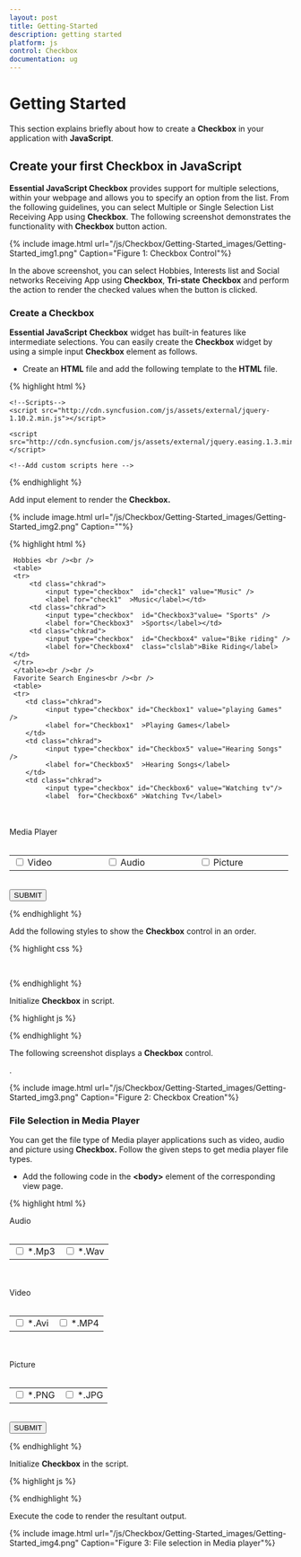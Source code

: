 ```yaml
---
layout: post
title: Getting-Started
description: getting started
platform: js
control: Checkbox
documentation: ug
---
```


# Getting Started

This section explains briefly about how to create a **Checkbox** in your application with **JavaScript**.

## Create your first Checkbox in JavaScript

**Essential JavaScript Checkbox** provides support for multiple selections, within your webpage and allows you to specify an option from the list. From the following guidelines, you can select Multiple or Single Selection List Receiving App using **Checkbox**. The following screenshot demonstrates the functionality with **Checkbox** button action.



{% include image.html url="/js/Checkbox/Getting-Started_images/Getting-Started_img1.png" Caption="Figure 1: Checkbox Control"%}

In the above screenshot, you can select Hobbies, Interests list and Social networks Receiving App using **Checkbox**, **Tri-state** **Checkbox** and perform the action to render the checked values when the button is clicked.

### Create a Checkbox 

**Essential JavaScript** **Checkbox** widget has built-in features like intermediate selections. You can easily create the **Checkbox** widget by using a simple input **Checkbox** element as follows.

* Create an **HTML** file and add the following template to the **HTML** file.



{% highlight html %}

<!DOCTYPE html>
<html>
<head>
<meta name="viewport" content="width=device-width, initial-scale=1.0" charset="utf-8"  />
<title>Getting Started Essential JS</title>
    <!-- Style sheet for default theme (flat azure) -->
<lin khref="[http://cdn.syncfusion.com/13.1.0.21/js/web/flat-azure/ej.web.all.min.css](http://cdn.syncfusion.com/13.1.0.21/js/web/flat-azure/ej.web.all.min.css)"rel="stylesheet"/>

    <!--Scripts-->
    <script src="http://cdn.syncfusion.com/js/assets/external/jquery-1.10.2.min.js"></script>

    <script src="http://cdn.syncfusion.com/js/assets/external/jquery.easing.1.3.min.js"> </script>

<script src="[http://cdn.syncfusion.com/13.1.0.21/js/web/ej.web.all.min.js](http://cdn.syncfusion.com/13.1.0.21/js/web/ej.web.all.min.js)"></script>
    <!--Add custom scripts here -->
</head>
<body>
    <!-- Add checkbox element here -->
</body>
</html>


{% endhighlight %}



Add input element to render the **Checkbox.**

{% include image.html url="/js/Checkbox/Getting-Started_images/Getting-Started_img2.png" Caption=""%}

{% highlight html %}

<div class="frame">           

     Hobbies <br /><br />
     <table>
     <tr>
         <td class="chkrad">
             <input type="checkbox"  id="check1" value="Music" />
             <label for="check1"  >Music</label></td>
         <td class="chkrad">
             <input type="checkbox"  id="Checkbox3"value= "Sports" />
             <label for="Checkbox3"  >Sports</label></td>
         <td class="chkrad">
             <input type="checkbox"  id="Checkbox4" value="Bike riding" />
             <label for="Checkbox4"  class="clslab">Bike Riding</label></td>
     </tr>
     </table><br /><br />
     Favorite Search Engines<br /><br />
     <table>
     <tr>
        <td class="chkrad">
             <input type="checkbox" id="Checkbox1" value="playing Games" />
             <label for="Checkbox1"  >Playing Games</label>
        </td>
        <td class="chkrad">
             <input type="checkbox" id="Checkbox5" value="Hearing Songs" />
             <label for="Checkbox5"  >Hearing Songs</label>
        </td>
        <td class="chkrad">
             <input type="checkbox" id="Checkbox6" value="Watching tv"/>
             <label  for="Checkbox6" >Watching Tv</label>
</td>
          </tr>
        </table><br /><br />
        Media Player<br /><br />
        <table>
        <tr>
        <td class="chkrad">
              <input type="checkbox" id="Checkbox2" value="Video" />
              <label for="Checkbox2" >Video</label>
        </td>
        <td class="chkrad">
              <input type="checkbox" id="Checkbox7" value="Audio" />
              <label for="Checkbox7" >Audio</label>
          </td>
          <td class="chkrad">
              <input type="checkbox" id="Checkbox8" value="Picture" />
              <label for="Checkbox8">Picture</label>
          </td>
           </tr>
            </table><br />
<td class="btnsht">
<button id="button11">SUBMIT</button>
</td>
</div>


{% endhighlight %}



Add the following styles to show the **Checkbox** control in an order.



{% highlight css %}

 <style>

  .frame
    {
     width: 80%;
    }
.chkrad 
    {
     width: 150px;
    }

</style>


{% endhighlight %}



Initialize **Checkbox** in script.



{% highlight js %}

<script type="text/javascript">
   $(function () {
       // declaration
       // simple checkbox creation
       $("#check1").ejCheckBox({ checked:true });
       $("#Checkbox3").ejCheckBox();
       $("#Checkbox4").ejCheckBox();
       $("#Checkbox3").ejCheckBox();
       $("#Checkbox1").ejCheckBox({ size: "medium", checked: true });
       $("#Checkbox5").ejCheckBox({ size: "medium" });
       $("#Checkbox6").ejCheckBox({ size: "medium" });
       $("#Checkbox2").ejCheckBox({ size: "medium", enableTriState: true, checkState:"indeterminate" });
       $("#Checkbox7").ejCheckBox({ size: "medium", enableTriState: true, checkState:"indeterminate"  });
       $("#Checkbox8").ejCheckBox({ size: "medium", enableTriState: true });

       $("#button11").ejButton({
           size: "normal",
           width:"60px",
           showRoundedCorner: true,

       });
   });
$(document).ready(function () {      //Document ready
    $("button").click(function () {      

         var checkeditem = [];    

           $("input[type=checkbox]").each(function () {

               if ($("#" + $(this)[0].id).ejCheckBox("option", "checked"))

                   checkeditem.push($(this).val());
        });

        alert(checkeditem);
});
});
</script>


{% endhighlight %}



The following screenshot displays a **Checkbox** control.

.

{% include image.html url="/js/Checkbox/Getting-Started_images/Getting-Started_img3.png" Caption="Figure 2: Checkbox Creation"%}

### File Selection in Media Player

You can get the file type of Media player applications such as video, audio and picture using **Checkbox.** Follow the given steps to get media player file types.

* Add the following code in the **&lt;body&gt;** element of the corresponding view page.



{% highlight html %}

<div class="frame">
        Audio <br /><br />
        <table>
            <tr>
                <td >
                    <input type="checkbox"  id="Checkbox1" value="Mp3" />
                    <label for="Checkbox1"  >*.Mp3</label></td>
                <td >
                    <input type="checkbox"  id="Checkbox2"value= "Wav" />
                    <label for="Checkbox2"  >*.Wav</label></td>
            </tr>
        </table>
        <br /><br />
        Video<br /><br />
        <table>
            <tr>
                <td >
                    <input type="checkbox" id="Checkbox3" value="Avi" />
                    <label for="Checkbox3"  >*.Avi</label>
                </td>
                <td >
                    <input type="checkbox" id="Checkbox4" value="MP4" />
                    <label for="Checkbox4"  >*.MP4</label>
                </td>
            </tr>
        </table><br /><br />
        Picture<br /><br />
        <table>
            <tr>
            <td >
                <input type="checkbox" id="Checkbox5" value="PNG" />
                <label for="Checkbox5" >*.PNG</label>
            </td>
            <td >
                <input type="checkbox" id="Checkbox6" value="JPG" />
                <label for="Checkbox6" >*.JPG</label>
            </td>
        </table>
        <br />
        <td>
            <button id="button11">SUBMIT</button>
        </td>
    </div>


{% endhighlight %}



 Initialize **Checkbox** in the script.



{% highlight js %}

<script type="text/javascript">
    $(function () {
               $("#Checkbox1").ejCheckBox();
               $("#Checkbox2").ejCheckBox();
               $("#Checkbox3").ejCheckBox();
               $("#Checkbox4").ejCheckBox();
               $("#Checkbox5").ejCheckBox();
               $("#Checkbox6").ejCheckBox();

$("#button11").ejButton({
                size: "normal",
                width:"60px",
                showRoundedCorner: true,
               });
});
$(document).ready(function () {
                    $("button").click(function () {
					var checkeditem = []; 
                    $("input[type=checkbox]").each(function () {
                         if ($("#" + $(this)[0].id).ejCheckBox("option", "checked"))
                         checkeditem.push($(this).val());
                   });
                  alert(checkeditem);
});

});
    </script>


{% endhighlight %}



Execute the code to render the resultant output.

{% include image.html url="/js/Checkbox/Getting-Started_images/Getting-Started_img4.png" Caption="Figure 3: File selection in Media player"%}

